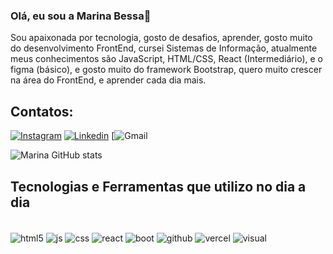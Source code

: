 ### Olá, eu sou a Marina Bessa👋

<!--
**marinabessa14/marinabessa14** is a ✨ _special_ ✨ repository because its `README.md` (this file) appears on your GitHub profile.

Here are some ideas to get you started:
-->

Sou apaixonada por tecnologia, gosto de desafios, aprender, gosto muito do desenvolvimento FrontEnd, cursei Sistemas de Informação, atualmente meus conhecimentos são JavaScript, HTML/CSS, React (Intermediário), e o figma (básico), e gosto muito do framework Bootstrap, quero muito crescer na área do FrontEnd, e aprender cada dia mais.


## Contatos:

[![Instagram](https://img.shields.io/badge/Instagram-E4405F?style=for-the-badge&logo=instagram&logoColor=white)](https://www.instagram.com/maarinabessa/)
[![Linkedin](https://img.shields.io/badge/LinkedIn-0077B5?style=for-the-badge&logo=linkedin&logoColor=white)](https://www.linkedin.com/in/marina-bessa-768959194/)
[![Gmail](https://img.shields.io/badge/Gmail-D14836?style=for-the-badge&logo=marinabessa09@gmail.com&logoColor=white)


![Marina GitHub stats](https://github-readme-stats.vercel.app/api?username=marinabessa14&show_icons=true&theme=radical)

## Tecnologias e Ferramentas que utilizo no dia a dia

<div style="display: inline-block"><br/>
<img align="center" alt="html5" src="https://img.shields.io/badge/HTML5-E34F26?style=for-the-badge&logo=html5&logoColor=white"/>
<img align="center" alt="js" src="https://img.shields.io/badge/JavaScript-F7DF1E?style=for-the-badge&logo=javascript&logoColor=black"/>
<img align="center" alt="css" src="https://img.shields.io/badge/CSS3-1572B6?style=for-the-badge&logo=css3&logoColor=white"/>
<img align="center" alt="react" src="https://img.shields.io/badge/React-20232A?style=for-the-badge&logo=react&logoColor=61DAFB"/>
<img align="center" alt="boot" src="https://img.shields.io/badge/Bootstrap-563D7C?style=for-the-badge&logo=bootstrap&logoColor=white"/> 
<img align="center" alt="github" src="https://img.shields.io/badge/GitHub-100000?style=for-the-badge&logo=github&logoColor=white"/> 
<img align="center" alt="vercel" src="https://img.shields.io/badge/Vercel-000000?style=for-the-badge&logo=vercel&logoColor=white"/> 
<img align="center" alt="visual" src="https://img.shields.io/badge/Visual_Studio_Code-0078D4?style=for-the-badge&logo=visual%20studio%20code&logoColor=white"/> 

</div>








          

          

          
          





          
